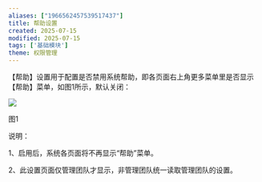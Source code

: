 ```yaml
---
aliases: ["1966562457539517437"]
title: 帮助设置
created: 2025-07-15
modified: 2025-07-15
tags: ['基础模块']
theme: 权限管理
---
```


【帮助】设置用于配置是否禁用系统帮助，即各页面右上角更多菜单里是否显示【帮助】菜单，如图1所示，默认关闭：

![](6f63deb5fcfc8cdac3d06aa71652163a.jpg)

图1

说明：

1、启用后，系统各页面将不再显示“帮助”菜单。

2、此设置页面仅管理团队才显示，非管理团队统一读取管理团队的设置。